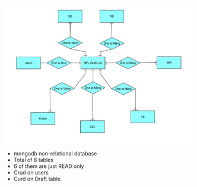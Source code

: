 ![Wireframe](/ERD.png)



 - mongodb non-relational database
 - Total of 8 tables
 - 6 of them are just READ only
 - Crud on users
 - Curd on Draft table
